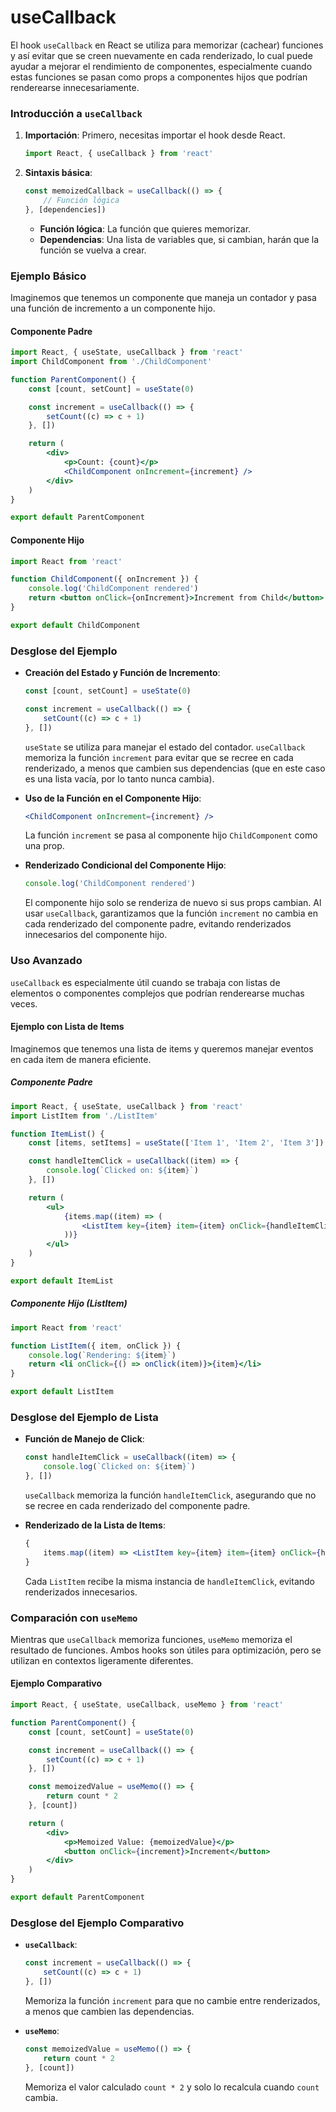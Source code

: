# useCallback

El hook `useCallback` en React se utiliza para memorizar (cachear) funciones y así evitar que se creen nuevamente en cada renderizado, lo cual puede ayudar a mejorar el rendimiento de componentes, especialmente cuando estas funciones se pasan como props a componentes hijos que podrían renderearse innecesariamente.

### Introducción a `useCallback`

1. **Importación**: Primero, necesitas importar el hook desde React.

    ```jsx
    import React, { useCallback } from 'react'
    ```

2. **Sintaxis básica**:
    ```jsx
    const memoizedCallback = useCallback(() => {
        // Función lógica
    }, [dependencies])
    ```
    - **Función lógica**: La función que quieres memorizar.
    - **Dependencias**: Una lista de variables que, si cambian, harán que la función se vuelva a crear.

### Ejemplo Básico

Imaginemos que tenemos un componente que maneja un contador y pasa una función de incremento a un componente hijo.

#### Componente Padre

```jsx
import React, { useState, useCallback } from 'react'
import ChildComponent from './ChildComponent'

function ParentComponent() {
    const [count, setCount] = useState(0)

    const increment = useCallback(() => {
        setCount((c) => c + 1)
    }, [])

    return (
        <div>
            <p>Count: {count}</p>
            <ChildComponent onIncrement={increment} />
        </div>
    )
}

export default ParentComponent
```

#### Componente Hijo

```jsx
import React from 'react'

function ChildComponent({ onIncrement }) {
    console.log('ChildComponent rendered')
    return <button onClick={onIncrement}>Increment from Child</button>
}

export default ChildComponent
```

### Desglose del Ejemplo

-   **Creación del Estado y Función de Incremento**:

    ```jsx
    const [count, setCount] = useState(0)

    const increment = useCallback(() => {
        setCount((c) => c + 1)
    }, [])
    ```

    `useState` se utiliza para manejar el estado del contador. `useCallback` memoriza la función `increment` para evitar que se recree en cada renderizado, a menos que cambien sus dependencias (que en este caso es una lista vacía, por lo tanto nunca cambia).

-   **Uso de la Función en el Componente Hijo**:

    ```jsx
    <ChildComponent onIncrement={increment} />
    ```

    La función `increment` se pasa al componente hijo `ChildComponent` como una prop.

-   **Renderizado Condicional del Componente Hijo**:
    ```jsx
    console.log('ChildComponent rendered')
    ```
    El componente hijo solo se renderiza de nuevo si sus props cambian. Al usar `useCallback`, garantizamos que la función `increment` no cambia en cada renderizado del componente padre, evitando renderizados innecesarios del componente hijo.

### Uso Avanzado

`useCallback` es especialmente útil cuando se trabaja con listas de elementos o componentes complejos que podrían renderearse muchas veces.

#### Ejemplo con Lista de Items

Imaginemos que tenemos una lista de items y queremos manejar eventos en cada item de manera eficiente.

##### Componente Padre

```jsx
import React, { useState, useCallback } from 'react'
import ListItem from './ListItem'

function ItemList() {
    const [items, setItems] = useState(['Item 1', 'Item 2', 'Item 3'])

    const handleItemClick = useCallback((item) => {
        console.log(`Clicked on: ${item}`)
    }, [])

    return (
        <ul>
            {items.map((item) => (
                <ListItem key={item} item={item} onClick={handleItemClick} />
            ))}
        </ul>
    )
}

export default ItemList
```

##### Componente Hijo (ListItem)

```jsx
import React from 'react'

function ListItem({ item, onClick }) {
    console.log(`Rendering: ${item}`)
    return <li onClick={() => onClick(item)}>{item}</li>
}

export default ListItem
```

### Desglose del Ejemplo de Lista

-   **Función de Manejo de Click**:

    ```jsx
    const handleItemClick = useCallback((item) => {
        console.log(`Clicked on: ${item}`)
    }, [])
    ```

    `useCallback` memoriza la función `handleItemClick`, asegurando que no se recree en cada renderizado del componente padre.

-   **Renderizado de la Lista de Items**:
    ```jsx
    {
        items.map((item) => <ListItem key={item} item={item} onClick={handleItemClick} />)
    }
    ```
    Cada `ListItem` recibe la misma instancia de `handleItemClick`, evitando renderizados innecesarios.

### Comparación con `useMemo`

Mientras que `useCallback` memoriza funciones, `useMemo` memoriza el resultado de funciones. Ambos hooks son útiles para optimización, pero se utilizan en contextos ligeramente diferentes.

#### Ejemplo Comparativo

```jsx
import React, { useState, useCallback, useMemo } from 'react'

function ParentComponent() {
    const [count, setCount] = useState(0)

    const increment = useCallback(() => {
        setCount((c) => c + 1)
    }, [])

    const memoizedValue = useMemo(() => {
        return count * 2
    }, [count])

    return (
        <div>
            <p>Memoized Value: {memoizedValue}</p>
            <button onClick={increment}>Increment</button>
        </div>
    )
}

export default ParentComponent
```

### Desglose del Ejemplo Comparativo

-   **`useCallback`**:

    ```jsx
    const increment = useCallback(() => {
        setCount((c) => c + 1)
    }, [])
    ```

    Memoriza la función `increment` para que no cambie entre renderizados, a menos que cambien las dependencias.

-   **`useMemo`**:
    ```jsx
    const memoizedValue = useMemo(() => {
        return count * 2
    }, [count])
    ```
    Memoriza el valor calculado `count * 2` y solo lo recalcula cuando `count` cambia.
